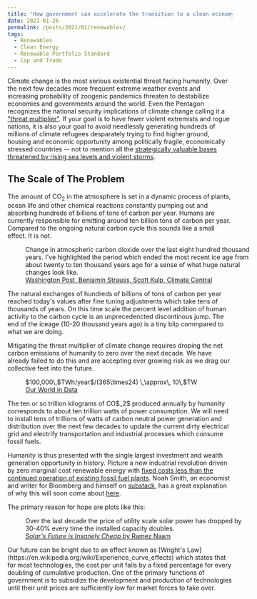 ```yaml
---
title: 'How government can accelerate the transition to a clean economy'
date: 2021-01-26
permalink: /posts/2021/01/renewables/
tags:
  - Renewables
  - Clean Energy
  - Renewable Portfolio Standard
  - Cap and Trade
---
```


Climate change is the most serious existential threat facing humanity. Over the next few decades more frequent extreme weather events and
increasing probability of zoogenic pandemics threaten to destabilize economies and governments around the world.
Even the Pentagon recognizes the national security implications of climate change calling it a ["threat multiplier"](https://www.defense.gov/Explore/News/Article/Article/603440/hagel-to-address-threat-multiplier-of-climate-change/).
If your goal is to have fewer violent extremists and rogue nations,
it is also your goal to avoid needlessly generating hundreds of millions of climate refugees
desparately trying to find higher ground, housing and economic opportunity among politically fragile, economically stressed countries --
not to mention all the [strategically valuable bases threatened by rising sea levels and violent storms](https://assets.documentcloud.org/documents/5689153/DoD-Final-Climate-Report.pdf).

The Scale of The Problem
------
The amount of CO$_2$ in the atmosphere is set in a dynamic process of plants, ocean life and other chemical reactions constantly pumping out and absorbing hundreds of billions of tons of carbon per year.
Humans are currently responsible for emitting around ten billion tons of carbon per year.
Compared to the ongoing natural carbon cycle this sounds like a small effect. It is not.
<figure class="center" style="width:100%">
  <img src="{{ site.url }}{{ site.baseurl }}/images/2021-01-26-renewables/carbonskyscraper.png" alt="">
  <figcaption style="text-align:left">Change in atmospheric carbon dioxide over the last eight hundred thousand years. I've highlighted the period which ended the most recent ice age from about twenty to ten thousand years ago for a sense of what huge natural changes look like.
  <br>
  <a href="https://www.washingtonpost.com/weather/2021/01/12/carbon-skyscraper-rapid-climate-change/">Washington Post, Benjamin Strauss, Scott Kulp, Climate Central</a></figcaption>
</figure>
The natural exchanges of hundreds of billions of tons of carbon per year reached today's values after fine tuning adjustments which take tens of thousands of years.
On this time scale the percent level addition of human activity to the carbon cycle is an unprecedencted discontinous jump. The end of the iceage (10-20 thousand years ago) is a tiny blip commpared to what we are doing.

Mitigating the threat multiplier of climate change requires droping the net carbon emissions of humanity to zero over the next decade.
We have already failed to do this and are accepting ever growing risk as we drag our collective feet into the future.

<figure class="center" style="width:100%">
  <img src="{{ site.url }}{{ site.baseurl }}/images/2021-01-26-renewables/global-primary-energy.png" alt="">
  <figcaption style="text-align:left">$100,000\,$TWh/year$/(365\times24) \,\approx\, 10\,$TW
  <br>
  <a href="https://ourworldindata.org/grapher/global-primary-energy?time=earliest..latest">Our World in Data</a></figcaption>
</figure>
The ten or so trillion kilograms of CO$_2$ produced annually by humanity corresponds to about ten trillion watts of power consumption.
We will need to install tens of trillions of watts of carbon neutral power generation and distribution over the next few decades
to update the current dirty electrical grid and electrify transportation and industrial processes which consume fossil fuels.

Humanity is thus presented with the single largest investment and wealth generation opportunity in history.
Picture a new industrial revolution driven by zero marginal cost renewable energy with
[fixed costs less than the continued operation of existing fossil fuel plants](https://rameznaam.com/2020/05/14/solars-future-is-insanely-cheap-2020/).
Noah Smith, an economist and writer for Bloomberg and himself on [substack](noahpinion.substack.com),
has a great explanation of why this will soon come about [here](https://noahpinion.substack.com/p/answering-the-techno-pessimists-part-a3b).

The primary reason for hope are plots like this:
<figure class="center" style="width:100%">
  <img src="{{ site.url }}{{ site.baseurl }}/images/2021-01-26-renewables/Solar-Costs-2010-2020-vs-Fossil-Fuel-Cost-Range.jpg" alt="">
  <figcaption style="text-align:left">Over the last decade the price of utility scale solar power has dropped by 30-40% every time the installed capacity doubles.
  <br>
  <a href="https://rameznaam.com/2020/05/14/solars-future-is-insanely-cheap-2020/"><em>Solar's Future is Insanely Cheap</em> by Ramez Naam</a></figcaption>
</figure>
Our future can be bright due to an effect known as [Wright's Law](https://en.wikipedia.org/wiki/Experience_curve_effects) which states that for most technologies,
the cost per unit falls by a fixed percentage for every doubling of cumulative production.
One of the primary functions of government is to subsidize the development and production of technologies until their unit prices are sufficiently low for market forces to take over.
